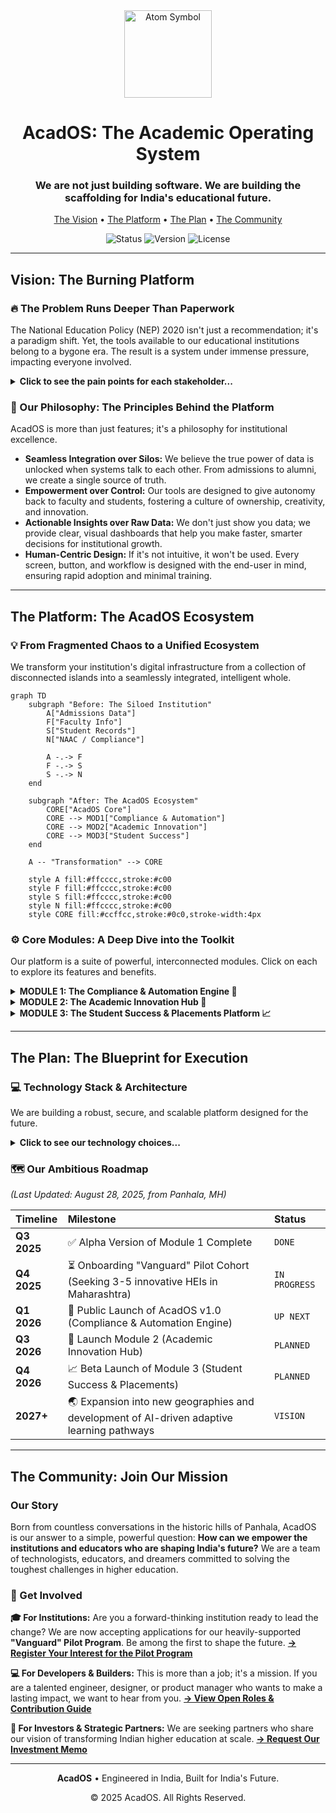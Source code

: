 <div align="center">

<img src="https://raw.githubusercontent.com/Tarikul-Islam-Anik/Animated-Fluent-Emojis/master/Emojis/Symbols/Atom%20Symbol.png" alt="Atom Symbol" width="140" height="140" />

# AcadOS: The Academic Operating System
### We are not just building software. We are building the scaffolding for India's educational future.

</div>

<p align="center">
    <a href="#-the-burning-platform">The Vision</a> •
    <a href="#-the-acados-ecosystem">The Platform</a> •
    <a href="#-the-blueprint-for-execution">The Plan</a> •
    <a href="#-join-our-mission">The Community</a>
</p>

<p align="center">
    <img src="https://img.shields.io/badge/status-active%20development-brightgreen?style=for-the-badge" alt="Status">
    <img src="https://img.shields.io/badge/version-v0.2.0--beta-purple?style=for-the-badge" alt="Version">
    <img src="https://img.shields.io/badge/license-proprietary-red?style=for-the-badge" alt="License">
</p>

---

## Vision: The Burning Platform
### 🔥 The Problem Runs Deeper Than Paperwork

The National Education Policy (NEP) 2020 isn't just a recommendation; it's a paradigm shift. Yet, the tools available to our educational institutions belong to a bygone era. The result is a system under immense pressure, impacting everyone involved.

<details>
<summary><strong>Click to see the pain points for each stakeholder...</strong></summary>

| Stakeholder | The Daily Struggle (The "Before") |
| :--- | :--- |
| 🎓 **Students** | Navigating a rigid curriculum with no clear link between courses and career skills. The learning experience feels passive and disconnected from the real world. |
| 🧑‍🏫 **Faculty** | Drowning in administrative tasks and compliance paperwork. They have the desire to innovate but lack the time and the right tools for modern pedagogy. |
| 🏢 **Administrators** | Flying blind with data scattered across spreadsheets and legacy systems. Making strategic decisions is based on guesswork, and preparing for accreditation is a recurring nightmare. |
| 📈 **Leadership/Trustees** | Facing intense competition for admissions and reputation. They struggle to differentiate their institution and demonstrate tangible ROI to parents and stakeholders. |

</details>

### 🌱 Our Philosophy: The Principles Behind the Platform

AcadOS is more than just features; it's a philosophy for institutional excellence.

-   **Seamless Integration over Silos:** We believe the true power of data is unlocked when systems talk to each other. From admissions to alumni, we create a single source of truth.
-   **Empowerment over Control:** Our tools are designed to give autonomy back to faculty and students, fostering a culture of ownership, creativity, and innovation.
-   **Actionable Insights over Raw Data:** We don't just show you data; we provide clear, visual dashboards that help you make faster, smarter decisions for institutional growth.
-   **Human-Centric Design:** If it's not intuitive, it won't be used. Every screen, button, and workflow is designed with the end-user in mind, ensuring rapid adoption and minimal training.

---

## The Platform: The AcadOS Ecosystem
### 💡 From Fragmented Chaos to a Unified Ecosystem

We transform your institution's digital infrastructure from a collection of disconnected islands into a seamlessly integrated, intelligent whole.

```mermaid
graph TD
    subgraph "Before: The Siloed Institution"
        A["Admissions Data"]
        F["Faculty Info"]
        S["Student Records"]
        N["NAAC / Compliance"]

        A -.-> F
        F -.-> S
        S -.-> N
    end

    subgraph "After: The AcadOS Ecosystem"
        CORE["AcadOS Core"]
        CORE --> MOD1["Compliance & Automation"]
        CORE --> MOD2["Academic Innovation"]
        CORE --> MOD3["Student Success"]
    end

    A -- "Transformation" --> CORE
    
    style A fill:#ffcccc,stroke:#c00
    style F fill:#ffcccc,stroke:#c00
    style S fill:#ffcccc,stroke:#c00
    style N fill:#ffcccc,stroke:#c00
    style CORE fill:#ccffcc,stroke:#0c0,stroke-width:4px

```

### ⚙️ Core Modules: A Deep Dive into the Toolkit

Our platform is a suite of powerful, interconnected modules. Click on each to explore its features and benefits.

<details>
<summary><strong>MODULE 1: The Compliance & Automation Engine 🚀</strong></summary>

> **Solves the #1 headache: Governance and Accreditation.**

| Feature | Benefit for Your Institution |
| :--- | :--- |
| **Real-time NAAC/NBA Dashboard** | Go from a 6-month accreditation scramble to being "audit-ready" every single day. Dramatically improve your grade by showcasing data-backed improvements. |
| **AI-Powered Timetabling** | Generate clash-free, optimized timetables for the entire institution in hours, not weeks. Maximize resource utilization. |
| **Faculty Workload & Performance Analytics** | Ensure equitable workload distribution and identify high-performing faculty based on a holistic set of parameters beyond just API scores. |
| **One-Click Regulatory Reporting** | Automate the generation of reports for UGC, AICTE, etc., freeing up hundreds of hours of senior staff time for more strategic work. |

</details>

<details>
<summary><strong>MODULE 2: The Academic Innovation Hub 🧠</strong></summary>

> **Where the NEP vision of multidisciplinary, skill-based learning comes alive.**

| Feature | Benefit for Your Institution |
| :--- | :--- |
| **Curriculum & Course Designer** | Visually design and launch flexible, interdisciplinary programs (Majors/Minors) that attract modern learners and meet industry demands. |
| **Skills & Outcome Mapping** | Go beyond marks. Tag every course, assignment, and project with specific skills. Prove to recruiters and parents that your graduates are job-ready. |
| **Project-Based Learning (PBL) Workspace** | Foster teamwork, critical thinking, and creativity. Allow faculty to manage complex projects and even invite industry mentors to participate. |
| **Dynamic Student "Skill Transcript"** | An auto-generated, verifiable transcript that showcases a student's acquired skills, providing a powerful supplement to their traditional marksheet. |

</details>

<details>
<summary><strong>MODULE 3: The Student Success & Placements Platform 📈</strong></summary>

> **Closing the loop from education to employment.**

| Feature | Benefit for Your Institution |
| :--- | :--- |
| **AI-Powered Career Co-Pilot** | Increase student engagement and retention by providing them with a personalized roadmap, suggesting courses, projects, and internships for their target careers. |
| **Unified Placements & Industry CRM** | Supercharge your placement cell. Manage corporate relationships, track recruitment pipelines, and match students to opportunities using rich skill data. |
| **Alumni Mentorship Network** | Build a powerful, engaged alumni community. Facilitate mentorship connections that provide immense value to current students and strengthen alumni bonds. |
| **Automated Portfolio Builder** | Every student gets a professional, ready-to-share e-portfolio of their best work, projects, and skill assessments, giving them a huge edge in the job market. |

</details>

---

## The Plan: The Blueprint for Execution

### 💻 Technology Stack & Architecture

We are building a robust, secure, and scalable platform designed for the future.

<details>
<summary><strong>Click to see our technology choices...</strong></summary>

-   **Frontend:** React, TypeScript, Vite, TailwindCSS
-   **Backend:** Node.js (Express.js), Python (FastAPI for ML services)
-   **Database:** PostgreSQL (Relational), Redis (Caching), VectorDB (for AI features)
-   **Infrastructure:** Docker, Kubernetes, AWS (S3, EC2, RDS)
-   **CI/CD:** GitHub Actions, Terraform

</details>

### 🗺️ Our Ambitious Roadmap

*(Last Updated: August 28, 2025, from Panhala, MH)*

| Timeline      | Milestone                                                                   | Status      |
| :------------ | :-------------------------------------------------------------------------- | :---------- |
| **Q3 2025** | ✅ Alpha Version of Module 1 Complete                                       | `DONE`      |
| **Q4 2025** | ⏳ Onboarding "Vanguard" Pilot Cohort (Seeking 3-5 innovative HEIs in Maharashtra) | `IN PROGRESS` |
| **Q1 2026** | 🚀 Public Launch of AcadOS v1.0 (Compliance & Automation Engine)              | `UP NEXT`   |
| **Q3 2026** | 🧠 Launch Module 2 (Academic Innovation Hub)                                | `PLANNED`   |
| **Q4 2026** | 📈 Beta Launch of Module 3 (Student Success & Placements)                     | `PLANNED`   |
| **2027+** | 🌏 Expansion into new geographies and development of AI-driven adaptive learning pathways | `VISION`    |

---

## The Community: Join Our Mission
### Our Story

Born from countless conversations in the historic hills of Panhala, AcadOS is our answer to a simple, powerful question: **How can we empower the institutions and educators who are shaping India's future?** We are a team of technologists, educators, and dreamers committed to solving the toughest challenges in higher education.

### 🤝 Get Involved

**🎓 For Institutions:**
Are you a forward-thinking institution ready to lead the change? We are now accepting applications for our heavily-supported **"Vanguard" Pilot Program**. Be among the first to shape the future.
[**→ Register Your Interest for the Pilot Program**](mailto:vanguard@acados.com?subject=Inquiry:%20AcadOS%20Vanguard%20Pilot%20Program)

**💻 For Developers & Builders:**
This is more than a job; it's a mission. If you are a talented engineer, designer, or product manager who wants to make a lasting impact, we want to hear from you.
[**→ View Open Roles & Contribution Guide**](./CONTRIBUTING.md)

**💼 For Investors & Strategic Partners:**
We are seeking partners who share our vision of transforming Indian higher education at scale.
[**→ Request Our Investment Memo**](mailto:investors@acados.com?subject=Investment%20Inquiry:%20AcadOS)

---
<div align="center">
    <p><strong>AcadOS</strong> • Engineered in India, Built for India's Future.</p>
    <p>© 2025 AcadOS. All Rights Reserved.</p>
</div>
